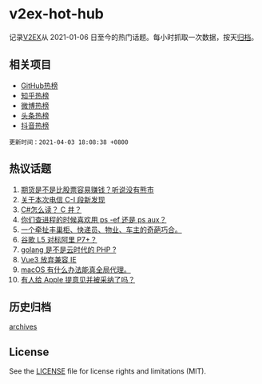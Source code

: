 # v2ex-hot-hub

 记录[V2EX](https://www.v2ex.com/)从 2021-01-06 日至今的热门话题。每小时抓取一次数据，按天[归档](archives)。
 
 ## 相关项目

- [GitHub热榜](https://github.com/snaildev/github-hot-hub)
- [知乎热榜](https://github.com/snaildev/zhihu-hot-hub)
- [微博热榜](https://github.com/snaildev/weibo-hot-hub)
- [头条热榜](https://github.com/snaildev/toutiao-hot-hub)
- [抖音热榜](https://github.com/snaildev/douyin-hot-hub)


 `更新时间：2021-04-03 18:08:38 +0800`

## 热议话题

1. [期货是不是比股票容易赚钱？听说没有熊市](https://www.v2ex.com/t/767666)
1. [关于本次电信 C-I 段新发现](https://www.v2ex.com/t/767650)
1. [C#怎么读？ C 井？](https://www.v2ex.com/t/767700)
1. [你们查进程的时候喜欢用 ps -ef 还是 ps aux？](https://www.v2ex.com/t/767746)
1. [一个牵扯丰巢柜、快递员、物业、车主的奇葩巧合。](https://www.v2ex.com/t/767741)
1. [谷歌 L5 对标阿里 P7+？](https://www.v2ex.com/t/767713)
1. [golang 是不是云时代的 PHP ?](https://www.v2ex.com/t/767676)
1. [Vue3 放弃兼容 IE](https://www.v2ex.com/t/767710)
1. [macOS 有什么办法能真全局代理。](https://www.v2ex.com/t/767745)
1. [有人给 Apple 提意见并被采纳了吗？](https://www.v2ex.com/t/767750)

## 历史归档

[archives](archives)

## License

See the [LICENSE](LICENSE) file for license rights and limitations (MIT).
